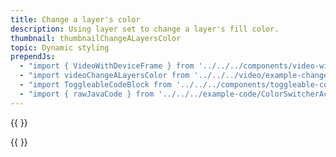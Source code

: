 ```yaml
---
title: Change a layer's color
description: Using layer set to change a layer's fill color.
thumbnail: thumbnailChangeALayersColor
topic: Dynamic styling
prependJs:
  - "import { VideoWithDeviceFrame } from '../../../components/video-with-device-frame'"
  - "import videoChangeALayersColor from '../../../video/example-changealayerscolor.mp4'"
  - "import ToggleableCodeBlock from '../../../components/toggleable-code-block'"
  - "import { rawJavaCode } from '../../../example-code/ColorSwitcherActivity.js'"
---
```


{{
  <VideoWithDeviceFrame 
    videoFile={videoChangeALayersColor}
    rotation="horizontal"
    device="pixel-2"
  />
}}


<!-- Any notes about this example would go here. --> 

{{
  <ToggleableCodeBlock 
    java={rawJavaCode}
  />
}}
